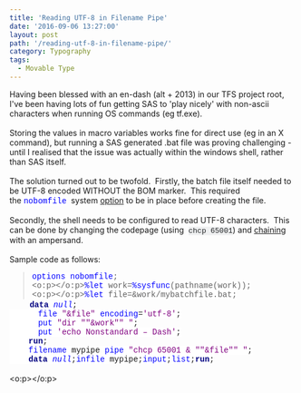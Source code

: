 ```yaml
---
title: 'Reading UTF-8 in Filename Pipe'
date: '2016-09-06 13:27:00'
layout: post
path: '/reading-utf-8-in-filename-pipe/'
category: Typography
tags:
  - Movable Type
---
```


Having been blessed with an en-dash (alt&nbsp;+ 2013) in our TFS project root, I've been having lots of fun getting SAS to 'play nicely' with non-ascii characters when running OS commands (eg tf.exe).<br /><br />Storing the values in macro variables works fine for direct use (eg in an X command), but running a SAS generated .bat file was proving challenging - until I realised that the issue was actually within the windows shell, rather than SAS itself.<br /><br />The solution turned out to be twofold. &nbsp;Firstly, the batch file itself needed to be UTF-8 encoded WITHOUT the BOM marker. &nbsp;This required the&nbsp;<span style="background-color: white; color: blue; font-family: &quot;courier new&quot;;">nobomfile</span>&nbsp; system <a href="http://support.sas.com/documentation/cdl/en/nlsref/61893/HTML/default/viewer.htm#a003105792.htm" target="_blank">option</a>&nbsp;to be in place before creating the file.<br /><br />Secondly, the shell needs to be configured to read UTF-8 characters. &nbsp;This can be done by changing the codepage (using &nbsp;<span style="background-color: #eff0f1; color: #242729; font-family: &quot;consolas&quot; , &quot;menlo&quot; , &quot;monaco&quot; , &quot;lucida console&quot; , &quot;liberation mono&quot; , &quot;dejavu sans mono&quot; , &quot;bitstream vera sans mono&quot; , &quot;courier new&quot; , monospace , sans-serif; font-size: 13px; white-space: inherit;">chcp 65001</span>) and <a href="http://rawsas.blogspot.co.uk/2016/08/chaining-windows-commands-in-sas.html" target="_blank">chaining</a> with an ampersand.<br /><br />Sample code as follows:<br /><blockquote style="margin-bottom: 0.0001pt;"><span style="background: white; color: blue; font-family: &quot;courier new&quot;;">options</span><span style="background: white; font-family: &quot;courier new&quot;;"> </span><span style="background: white; color: blue; font-family: &quot;courier new&quot;;">nobomfile</span><span style="background: white; font-family: &quot;courier new&quot;;">;<br /><o:p></o:p></span><span style="background: white; color: blue; font-family: &quot;courier new&quot;;">%let</span><span style="background: white; font-family: &quot;courier new&quot;;"> work=</span><span style="background: white; color: blue; font-family: &quot;courier new&quot;;">%sysfunc</span><span style="background: white; font-family: &quot;courier new&quot;;">(pathname(work));<br /><o:p></o:p></span><span style="background: white; color: blue; font-family: &quot;courier new&quot;;">%let</span><span style="background: white; font-family: &quot;courier new&quot;;"> file=&amp;work/mybatchfile.bat;</span></blockquote>&nbsp; &nbsp; &nbsp; &nbsp; &nbsp;<b><span style="background: white; color: navy; font-family: &quot;courier new&quot;;">data</span></b><span style="background: white; font-family: &quot;courier new&quot;;"> </span><span style="background: white; color: blue; font-family: &quot;courier new&quot;;">_null_</span><span style="background: white; font-family: &quot;courier new&quot;;">;</span><br /><span style="background: white; font-family: &quot;courier new&quot;;">&nbsp; &nbsp; &nbsp;&nbsp;</span><span style="background: white; color: blue; font-family: &quot;courier new&quot;;">file</span><span style="background: white; font-family: &quot;courier new&quot;;"> </span><span style="background: white; color: purple; font-family: &quot;courier new&quot;;">"&amp;file"</span><span style="background: white; font-family: &quot;courier new&quot;;"> </span><span style="background: white; color: blue; font-family: &quot;courier new&quot;;">encoding</span><span style="background: white; font-family: &quot;courier new&quot;;">=</span><span style="background: white; color: purple; font-family: &quot;courier new&quot;;">'utf-8'</span><span style="background: white; font-family: &quot;courier new&quot;;">;</span><br /><span style="background: white; font-family: &quot;courier new&quot;;">&nbsp; &nbsp; &nbsp;&nbsp;</span><span style="background: white; color: blue; font-family: &quot;courier new&quot;;">put</span><span style="background: white; font-family: &quot;courier new&quot;;"> </span><span style="background: white; color: purple; font-family: &quot;courier new&quot;;">"dir ""&amp;work"" "</span><span style="background: white; font-family: &quot;courier new&quot;;">;</span><br /><span style="background: white; font-family: &quot;courier new&quot;;">&nbsp; &nbsp; &nbsp;&nbsp;</span><span style="background: white; color: blue; font-family: &quot;courier new&quot;;">put</span><span style="background: white; font-family: &quot;courier new&quot;;"> </span><span style="background: white; color: purple; font-family: &quot;courier new&quot;;">'echo Nonstandard – Dash'</span><span style="background: white; font-family: &quot;courier new&quot;;">;</span><br /><span style="background-attachment: initial; background-clip: initial; background-color: white; background-image: initial; background-origin: initial; background-position: initial; background-repeat: initial; background-size: initial; font-family: &quot;courier new&quot;;">&nbsp; &nbsp;&nbsp;</span><span style="background-attachment: initial; background-clip: initial; background-color: white; background-image: initial; background-origin: initial; background-position: initial; background-repeat: initial; background-size: initial; color: navy; font-family: &quot;courier new&quot;; font-weight: bold;">run</span><span style="background: white; font-family: &quot;courier new&quot;;">;</span><br /><span style="background: white; color: blue; font-family: &quot;courier new&quot;;">&nbsp; &nbsp; filename</span><span style="background: white; font-family: &quot;courier new&quot;;"> mypipe </span><span style="background: white; color: blue; font-family: &quot;courier new&quot;;">pipe</span><span style="background: white; font-family: &quot;courier new&quot;;"> </span><span style="background: white; color: purple; font-family: &quot;courier new&quot;;">"chcp 65001 &amp; ""&amp;file"" "</span><span style="background: white; font-family: &quot;courier new&quot;;">;</span><br /><span style="background-attachment: initial; background-clip: initial; background-color: white; background-image: initial; background-origin: initial; background-position: initial; background-repeat: initial; background-size: initial; font-family: &quot;courier new&quot;;">&nbsp; &nbsp;&nbsp;</span><span style="background-attachment: initial; background-clip: initial; background-color: white; background-image: initial; background-origin: initial; background-position: initial; background-repeat: initial; background-size: initial; color: navy; font-family: &quot;courier new&quot;; font-weight: bold;">data</span><span style="background: white; font-family: &quot;courier new&quot;;"> </span><span style="background: white; color: blue; font-family: &quot;courier new&quot;;">_null_</span><span style="background: white; font-family: &quot;courier new&quot;;">;</span><span style="background: white; color: blue; font-family: &quot;courier new&quot;;">infile</span><span style="background: white; font-family: &quot;courier new&quot;;"> mypipe;</span><span style="background: white; color: blue; font-family: &quot;courier new&quot;;">input</span><span style="background: white; font-family: &quot;courier new&quot;;">;</span><span style="background: white; color: blue; font-family: &quot;courier new&quot;;">list</span><span style="background: white; font-family: &quot;courier new&quot;;">;</span><b><span style="background: white; color: navy; font-family: &quot;courier new&quot;;">run</span></b><span style="background: white; font-family: &quot;courier new&quot;;">;</span><br /><br /><div><o:p></o:p></div><br />